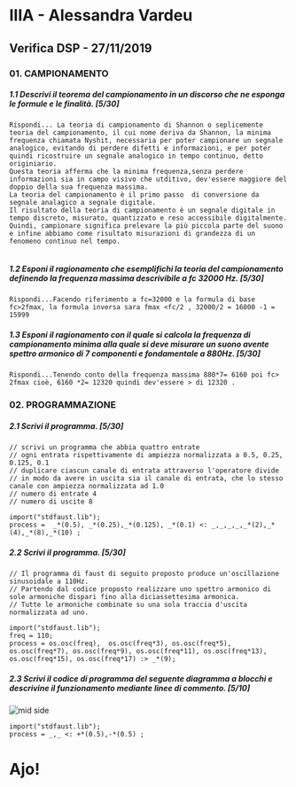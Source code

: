 # IIIA - Alessandra Vardeu 

## Verifica DSP - 27/11/2019

### 01. CAMPIONAMENTO

##### 1.1 Descrivi il teorema del campionamento in un discorso che ne esponga le formule e le finalità. [5/30]

```
Rispondi... La teoria di campionamento di Shannon o seplicemente teoria del campionamento, il cui nome deriva da Shannon, la minima frequenza chiamata Nyshit, necessaria per poter campionare un segnale analogico, evitando di perdere difetti e informazioni, e per poter quindi ricostruire un segnale analogico in tempo continuo, detto originiario.
Questa teoria afferma che la minima frequenza,senza perdere informazioni sia in campo visivo che utditivo, dev'essere maggiore del doppio della sua frequenza massima.
La teoria del campionamento è il primo passo  di conversione da segnale analagico a segnale digitale.
Il risultato della teoria di campionamento è un segnale digitale in tempo discreto, misurato, quantizzato e reso accessibile digitalmente.
Quindi, campionare significa prelevare la più piccola parte del suono e infine abbiamo come risultato misurazioni di grandezza di un fenomeno continuo nel tempo.


```

##### 1.2 Esponi il ragionamento che esemplifichi la teoria del campionamento definendo la frequenza massima descrivibile a _fc 32000 Hz_. [5/30]

```
Rispondi...Facendo riferimento a fc=32000 e la formula di base fc>2fmax, la formula inversa sara fmax <fc/2 , 32000/2 = 16000 -1 = 15999
```

##### 1.3 Esponi il ragionamento con il quale si calcola la frequenza di campionamento minima alla quale si deve misurare un suono avente spettro armonico di 7 componenti e fondamentale a _880Hz_. [5/30]

```
Rispondi...Tenendo conto della frequenza massima 880*7= 6160 poi fc> 2fmax cioè, 6160 *2= 12320 quindi dev'essere > di 12320 .
```

### 02. PROGRAMMAZIONE

##### 2.1 Scrivi il programma. [5/30]

```
// scrivi un programma che abbia quattro entrate
// ogni entrata rispettivamente di ampiezza normalizzata a 0.5, 0.25, 0.125, 0.1
// duplicare ciascun canale di entrata attraverso l'operatore divide
// in modo da avere in uscita sia il canale di entrata, che lo stesso canale con ampiezza normalizzata ad 1.0
// numero di entrate 4
// numero di uscite 8

import("stdfaust.lib");
process =  _*(0.5), _*(0.25),_*(0.125), _*(0.1) <: _,_,_,_,_*(2),_*(4),_*(8),_*(10) ;
```

##### 2.2 Scrivi il programma. [5/30]

```
// Il programma di faust di seguito proposto produce un'oscillazione sinusoidale a 110Hz.
// Partendo dal codice proposto realizzare uno spettro armonico di sole armoniche dispari fino alla diciassettesima armonica.
// Tutte le armoniche combinate su una sola traccia d'uscita normalizzata ad uno.

import("stdfaust.lib");
freq = 110;
process = os.osc(freq),  os.osc(freq*3), os.osc(freq*5), os.osc(freq*7), os.osc(freq*9), os.osc(freq*11), os.osc(freq*13), os.osc(freq*15), os.osc(freq*17) :> _*(9);
```

##### 2.3 Scrivi il codice di programma del seguente diagramma a blocchi e descrivine il funzionamento mediante linee di commento. [5/10]

![mid side](https://github.com/LSSN/2019-11-22-3B-DSP/blob/master/process.svg)

```
import("stdfaust.lib");
process = _,_ <: +*(0.5),-*(0.5) ; 

```


# Ajo!
